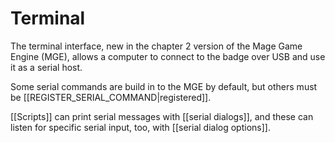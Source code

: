 # Terminal

The terminal interface, new in the chapter 2 version of the Mage Game Engine (MGE), allows a computer to connect to the badge over USB and use it as a serial host.

Some serial commands are build in to the MGE by default, but others must be [[REGISTER_SERIAL_COMMAND|registered]].

[[Scripts]] can print serial messages with [[serial dialogs]], and these can listen for specific serial input, too, with [[serial dialog options]].
